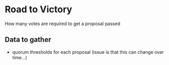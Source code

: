 # Road to Victory

How many votes are required to get a proposal passed

## Data to gather
- quorum thresholds for each proposal (issue is that this can change over time...)